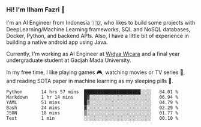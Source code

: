 ### Hi! I'm Ilham Fazri 👋

I'm an AI Engineer from Indonesia 🇮🇩, who likes to build some projects with DeepLearning/Machine Learning frameworks, SQL and NoSQL databases, Docker, Python, and backend APIs. Also, I have a little bit of experience in building a native android app using Java.

Currently, I'm working as AI Engineer at [Widya Wicara](https://widyawicara.com) and a final year undergraduate student at Gadjah Mada University. 

In my free time, I like playing games 🎮, watching movies or TV series 🍿, and reading SOTA paper in machine learning as my sleeping pills 💊. 

<!--START_SECTION:waka-->

```text
Python       14 hrs 57 mins  █████████████████████░░░░   84.01 %
Markdown     1 hr 14 mins    █▓░░░░░░░░░░░░░░░░░░░░░░░   06.94 %
YAML         51 mins         █▒░░░░░░░░░░░░░░░░░░░░░░░   04.79 %
Bash         24 mins         ▓░░░░░░░░░░░░░░░░░░░░░░░░   02.29 %
JSON         18 mins         ▒░░░░░░░░░░░░░░░░░░░░░░░░   01.77 %
Text         1 min           ░░░░░░░░░░░░░░░░░░░░░░░░░   00.10 %
```

<!--END_SECTION:waka-->
